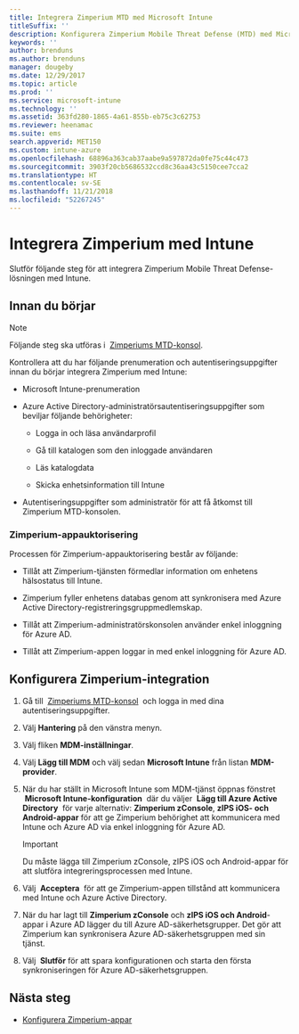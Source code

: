 ```yaml
---
title: Integrera Zimperium MTD med Microsoft Intune
titleSuffix: ''
description: Konfigurera Zimperium Mobile Threat Defense (MTD) med Microsoft Intune för att styra mobila enheters åtkomst till företagsresurser.
keywords: ''
author: brenduns
ms.author: brenduns
manager: dougeby
ms.date: 12/29/2017
ms.topic: article
ms.prod: ''
ms.service: microsoft-intune
ms.technology: ''
ms.assetid: 363fd280-1865-4a61-855b-eb75c3c62753
ms.reviewer: heenamac
ms.suite: ems
search.appverid: MET150
ms.custom: intune-azure
ms.openlocfilehash: 68896a363cab37aabe9a597872da0fe75c44c473
ms.sourcegitcommit: 3903f20cb5686532ccd8c36aa43c5150cee7cca2
ms.translationtype: HT
ms.contentlocale: sv-SE
ms.lasthandoff: 11/21/2018
ms.locfileid: "52267245"
---
```

# <a name="integrate-zimperium-with-intune"></a>Integrera Zimperium med Intune

Slutför följande steg för att integrera Zimperium Mobile Threat Defense-lösningen med Intune.

## <a name="before-you-begin"></a>Innan du börjar

> [!NOTE]
> Följande steg ska utföras i  [Zimperiums MTD-konsol](https://sso.zimperium.com/signon/aad/).

Kontrollera att du har följande prenumeration och autentiseringsuppgifter innan du börjar integrera Zimperium med Intune:

-   Microsoft Intune-prenumeration

-   Azure Active Directory-administratörsautentiseringsuppgifter som beviljar följande behörigheter:

    -   Logga in och läsa användarprofil

    -   Gå till katalogen som den inloggade användaren

    -   Läs katalogdata

    -   Skicka enhetsinformation till Intune

-   Autentiseringsuppgifter som administratör för att få åtkomst till Zimperium MTD-konsolen.

### <a name="zimperium-app-authorization"></a>Zimperium-appauktorisering

Processen för Zimperium-appauktorisering består av följande:

-   Tillåt att Zimperium-tjänsten förmedlar information om enhetens hälsostatus till Intune.

-   Zimperium fyller enhetens databas genom att synkronisera med Azure Active Directory-registreringsgruppmedlemskap.

-   Tillåt att Zimperium-administratörskonsolen använder enkel inloggning för Azure AD.

-   Tillåt att Zimperium-appen loggar in med enkel inloggning för Azure AD.

## <a name="to-set-up-zimperium-integration"></a>Konfigurera Zimperium-integration

1.  Gå till  [Zimperiums MTD-konsol](https://sso.zimperium.com/signon/aad/)  och logga in med dina autentiseringsuppgifter.

2.  Välj **Hantering** på den vänstra menyn.

3.  Välj fliken **MDM-inställningar**.

4.  Välj **Lägg till MDM** och välj sedan **Microsoft Intune** från listan **MDM-provider**.

5.  När du har ställt in Microsoft Intune som MDM-tjänst öppnas fönstret  **Microsoft Intune-konfiguration**  där du väljer  **Lägg till Azure Active Directory**  för varje alternativ: **Zimperium zConsole**, **zIPS iOS- och Android-appar** för att ge Zimperium behörighet att kommunicera med Intune och Azure AD via enkel inloggning för Azure AD.

    > [!IMPORTANT]
    > Du måste lägga till Zimperium zConsole, zIPS iOS och Android-appar för att slutföra integreringsprocessen med Intune.

6.  Välj  **Acceptera**  för att ge Zimperium-appen tillstånd att kommunicera med Intune och Azure Active Directory.

7.  När du har lagt till **Zimperium zConsole** och **zIPS iOS och Android**-appar i Azure AD lägger du till Azure AD-säkerhetsgrupper. Det gör att Zimperium kan synkronisera Azure AD-säkerhetsgruppen med sin tjänst.

8.  Välj  **Slutför** för att spara konfigurationen och starta den första synkroniseringen för Azure AD-säkerhetsgruppen.

## <a name="next-steps"></a>Nästa steg

-   [Konfigurera Zimperium-appar](mtd-apps-ios-app-configuration-policy-add-assign.md)
